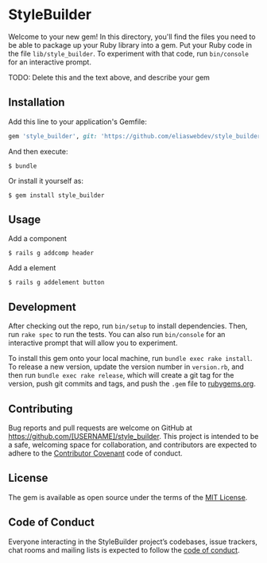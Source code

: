 # StyleBuilder

Welcome to your new gem! In this directory, you'll find the files you need to be able to package up your Ruby library into a gem. Put your Ruby code in the file `lib/style_builder`. To experiment with that code, run `bin/console` for an interactive prompt.

TODO: Delete this and the text above, and describe your gem

## Installation

Add this line to your application's Gemfile:

```ruby
gem 'style_builder', git: 'https://github.com/eliaswebdev/style_builder.git', branch: 'master'
```

And then execute:

    $ bundle

Or install it yourself as:

    $ gem install style_builder

## Usage

Add a component

    $ rails g addcomp header

Add a element

    $ rails g addelement button


## Development

After checking out the repo, run `bin/setup` to install dependencies. Then, run `rake spec` to run the tests. You can also run `bin/console` for an interactive prompt that will allow you to experiment.

To install this gem onto your local machine, run `bundle exec rake install`. To release a new version, update the version number in `version.rb`, and then run `bundle exec rake release`, which will create a git tag for the version, push git commits and tags, and push the `.gem` file to [rubygems.org](https://rubygems.org).

## Contributing

Bug reports and pull requests are welcome on GitHub at https://github.com/[USERNAME]/style_builder. This project is intended to be a safe, welcoming space for collaboration, and contributors are expected to adhere to the [Contributor Covenant](http://contributor-covenant.org) code of conduct.

## License

The gem is available as open source under the terms of the [MIT License](https://opensource.org/licenses/MIT).

## Code of Conduct

Everyone interacting in the StyleBuilder project’s codebases, issue trackers, chat rooms and mailing lists is expected to follow the [code of conduct](https://github.com/[USERNAME]/style_builder/blob/master/CODE_OF_CONDUCT.md).
